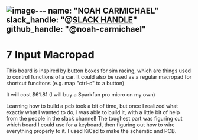 ![image](https://github.com/user-attachments/assets/d41a379b-4e27-4046-94be-607b3186f0a2)---
name: "NOAH CARMICHAEL"
slack_handle: "@[SLACK HANDLE](https://hackclub.slack.com/team/U059R0LJTQV)"
github_handle: "@noah-carmichael"
---

# 7 Input Macropad

This board is inspired by button boxes for sim racing, which are things used to control functions of a car. It could also be used as a regular macropad for shortcut funcitons (e.g. map "ctrl-c" to a button)

It will cost $61.81 (I will buy a Sparkfun pro micro on my own)

Learning how to build a pcb took a bit of time, but once I realized what exactly what I wanted to do, I was able to build it, with a little bit of help from the people in the slack channel! The toughest part was figuring out which board I could use for a keyboard, then figuring out how to wire everything properly to it. I used KiCad to make the schemtic and PCB.
